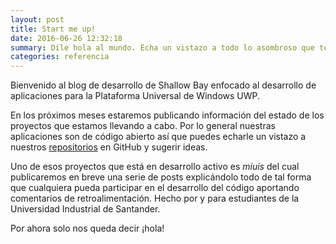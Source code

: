 ```yaml
---
layout: post
title: Start me up!
date: 2016-06-26 12:32:18
summary: Dile hola al mundo. Echa un vistazo a todo lo asombroso que tenemos para mostrarte.
categories: referencia
---
```

Bienvenido al blog de desarrollo de Shallow Bay enfocado al desarrollo de aplicaciones para la Plataforma Universal de Windows UWP.

En los próximos meses estaremos publicando información del estado de los proyectos que estamos llevando a cabo.
Por lo general nuestras aplicaciones son de código abierto así que puedes echarle un vistazo a nuestros [repositorios](http://github.com/theshallowbay) en GitHub y sugerir ideas.

Uno de esos proyectos que está en desarrollo activo es *miuis* del cual publicaremos en breve una serie de posts explicándolo todo de tal forma que cualquiera pueda participar en el desarrollo del código aportando comentarios de retroalimentación. Hecho por y para estudiantes de la Universidad Industrial de Santander.

Por ahora solo nos queda decir ¡hola!
